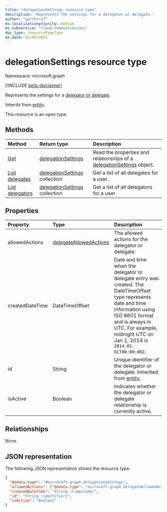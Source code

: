 ```yaml
---
title: "delegationSettings resource type"
description: "Represents the settings for a delegator or delegate."
author: "garchiro7"
ms.localizationpriority: medium
ms.subservice: "cloud-communications"
doc_type: resourcePageType
ms.date: 02/01/2025
---
```


# delegationSettings resource type

Namespace: microsoft.graph

[!INCLUDE [beta-disclaimer](../../includes/beta-disclaimer.md)]

Represents the settings for a [delegator or delegate](../resources/calldelegation-api-overview.md).

Inherits from [entity](../resources/entity.md).

This resource is an open type.

## Methods
|Method|Return type|Description|
|:---|:---|:---|
|[Get](../api/delegationsettings-get.md)|[delegationSettings](../resources/delegationsettings.md)|Read the properties and relationships of a [delegationSettings](../resources/delegationsettings.md) object.|
|[List delegates](../api/callsettings-list-delegates.md)|[delegationSettings](../resources/delegationsettings.md) collection|Get a list of all delegates for a user.|
|[List delegators](../api/callsettings-list-delegators.md)|[delegationSettings](../resources/delegationsettings.md) collection|Get a list of all delegators for a user.|

## Properties
|Property|Type|Description|
|:---|:---|:---|
|allowedActions|[delegateAllowedActions](../resources/delegateallowedactions.md)|The allowed actions for the delegator or delegate.|
|createdDateTime|DateTimeOffset|Date and time when the delegator or delegate entry was created. The DateTimeOffset type represents date and time information using ISO 8601 format and is always in UTC. For example, midnight UTC on Jan 1, 2014 is `2014-01-01T00:00:00Z`. |
|id|String|Unique identifier of the delegator or delegate. Inherited from [entity](../resources/entity.md). |
|isActive|Boolean|Indicates whether the delegator or delegate relationship is currently active.|

## Relationships
None.

## JSON representation
The following JSON representation shows the resource type.
<!-- {
  "blockType": "resource",
  "keyProperty": "id",
  "@odata.type": "microsoft.graph.delegationSettings",
  "baseType": "microsoft.graph.entity",
  "openType": true
}
-->
``` json
{
  "@odata.type": "#microsoft.graph.delegationSettings",
  "allowedActions": {"@odata.type": "microsoft.graph.delegateAllowedActions"},
  "createdDateTime": "String (timestamp)",
  "id": "String (identifier)",
  "isActive": "Boolean"
}
```
